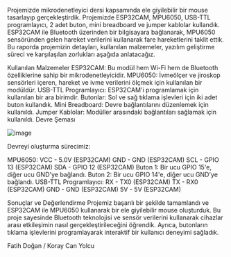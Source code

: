 

Projemizde mikrodenetleyici dersi kapsamında ele giyilebilir bir mouse tasarlayıp gerçekleştirdik. Projemizde ESP32CAM, MPU6050, USB-TTL programlayıcı, 2 adet buton, mini breadboard ve jumper kablolar kullandık. ESP32CAM ile Bluetooth üzerinden bir bilgisayara bağlanarak, MPU6050 sensöründen gelen hareket verilerini kullanarak fare hareketlerini taklit ettik. Bu raporda projemizin detayları, kullanılan malzemeler, yazılım geliştirme süreci ve karşılaşılan zorlukları aşağıda anlatacağız.

Kullanılan Malzemeler
ESP32CAM: Bu modül hem Wi-Fi hem de Bluetooth özelliklerine sahip bir mikrodenetleyicidir.
MPU6050: İvmeölçer ve jiroskop sensörleri içeren, hareket ve ivme verilerini ölçmek için kullanılan bir modüldür.
USB-TTL Programlayıcı: ESP32CAM'i programlamak için kullanılan bir ara birimdir.
Butonlar: Sol ve sağ tıklama işlevleri için iki adet buton kullandık.
Mini Breadboard: Devre bağlantılarını düzenlemek için kullanıldı.
Jumper Kablolar: Modüller arasındaki bağlantıları sağlamak için kullanıldı.
Devre Şeması

![image](https://github.com/user-attachments/assets/7e56f8f5-3690-4c95-86fe-1b2481db654e)

Devreyi oluşturma sürecimiz:

MPU6050:
VCC - 5.0V (ESP32CAM)
GND - GND (ESP32CAM)
SCL - GPIO 13 (ESP32CAM)
SDA - GPIO 12 (ESP32CAM)
Buton 1:
Bir ucu GPIO 15'e, diğer ucu GND'ye bağlandı.
Buton 2:
Bir ucu GPIO 14'e, diğer ucu GND'ye bağlandı.
USB-TTL Programlayıcı:
RX - TX0 (ESP32CAM)
TX - RX0 (ESP32CAM)
GND - GND (ESP32CAM)
5V - 5V (ESP32CAM)

Sonuçlar ve Değerlendirme
Projemiz başarılı bir şekilde tamamlandı ve ESP32CAM ile MPU6050 kullanarak bir ele giyilebilir mouse oluşturduk. Bu proje sayesinde Bluetooth teknolojisi ve sensör verilerini kullanarak cihazlar arası etkileşimin nasıl gerçekleştirileceğini öğrendik. Ayrıca, butonların tıklama işlevlerini programlayarak interaktif bir kullanıcı deneyimi sağladık.

Fatih Doğan / Koray Can Yolcu
